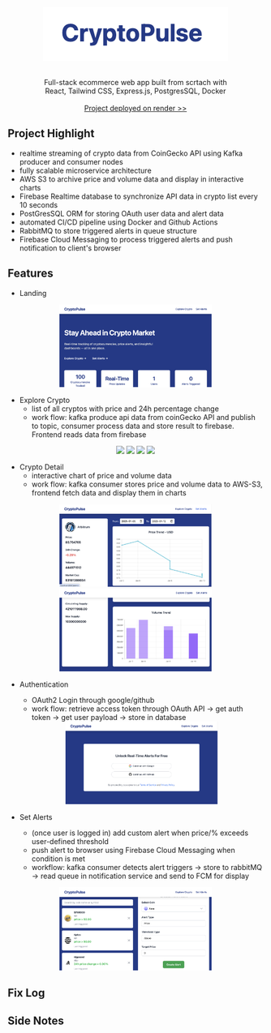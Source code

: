 <a id="readme-top"></a>

<!-- PROJECT LOGO -->
<br />
<div align="center">
  <a href="[https://github.com/github_username/repo_name](https://github.com/ice188/crypto-tracker)">
    <img src="img/logo.png" alt="Logo">
  </a>

  <p align="center"><br />
    Full-stack ecommerce web app built from scrtach with <br />
    React, Tailwind CSS, Express.js, PostgresSQL, Docker
    <br />
    <br />
  <a href="https://ebuyx.onrender.com">
    Project deployed on render >>
  </a>
  </p>
</div>

## Project Highlight

- realtime streaming of crypto data from CoinGecko API using Kafka producer and consumer nodes
- fully scalable microservice architecture
- AWS S3 to archive price and volume data and display in interactive charts
- Firebase Realtime database to synchronize API data in crypto list every 10 seconds
- PostGresSQL ORM for storing OAuth user data and alert data
- automated CI/CD pipeline using Docker and Github Actions
- RabbitMQ to store triggered alerts in queue structure
- Firebase Cloud Messaging to process triggered alerts and push notification to client's browser

## Features

- Landing

<div align="middle">
  <img src="img/landing.png" width="300" />
</div>

- Explore Crypto
  - list of all cryptos with price and 24h percentage change
  - work flow: kafka produce api data from coinGecko API and publish to topic, consumer process data and store result to firebase. Frontend reads data from firebase

<div align="middle">
  <img src="img/product-list.png" width="300" />
  <img src="img/product-detail.png" width="300" /> 
  <img src="img/review-list.png" width="300" /> 
  <img src="img/write-review.png" width="300" /> 
</div>

- Crypto Detail
  - interactive chart of price and volume data
  - work flow: kafka consumer stores price and volume data to AWS-S3, frontend fetch data and display them in charts

<div align="middle">
  <img src="img/chart.png" width="300" />
  <img src="img/volume-chart.png" width="300" /> 
</div>

- Authentication
  - OAuth2 Login through google/github 
  - work flow: retrieve access token through OAuth API -> get auth token -> get user payload -> store in database

  <div align="middle">
    <img src="img/login.png" width="300" /> 
  </div>

- Set Alerts
  - (once user is logged in) add custom alert when price/% exceeds user-defined threshold
  - push alert to browser using Firebase Cloud Messaging when condition is met 
  - workflow: kafka consumer detects alert triggers -> store to rabbitMQ -> read queue in notification service and send to FCM for display

<div align="middle">
  <img src="img/alert.png" width="300" />
</div>

## Fix Log

## Side Notes
